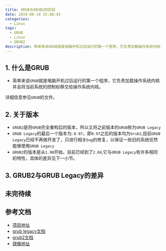```yaml
---
title: GRUB与GRUB2的区别
date: 2019-08-14 15:48:43
categories:
  - Linux
tags:
  - GRUB
  - Linux
  - GRUB2
description: 简单来说GRUB就是电脑开机过后运行的第一个程序，它负责加载操作系统内核并且将当前系统的控制权移交给操作系统内核。
---
```


## 1. 什么是GRUB
  * 简单来说`GRUB`就是电脑开机过后运行的第一个程序，它负责加载操作系统内核并且将当前系统的控制权移交给操作系统内核。
<!-- more -->
  详细信息参见`GRUB`的文件。

## 2. 关于版本
  * `GRUB2`是将`GRUB`完全重构后的版本，所以又将之前版本的`GRUB`称为`GRUB Legacy`
  * `GRUB Legacy`的最后一个版本为: `0.97`，即`0.97`之后的版本均为`Grub2`,目前`GRUB Legacy`已经不再做开发了，只进行相关`bug`的修复，以保证一些旧的系统任然能够使用`GRUB Legacy`
  * `GRUB2`的版本是从`1.90`开始，目前已经到了`2.04`,它与`GRUB Legacy`有许多相同的特性，具体的差异见下一小节。

## 3. GRUB2与GRUB Legacy的差异
  

## 未完待续

## 参考文档
  * [项目地址](https://www.gnu.org/software/grub/)
  * [grub legacy文档](https://www.gnu.org/software/grub/manual/legacy/index.html#Top)
  * [grub2文档](https://www.gnu.org/software/grub/manual/grub/grub.html)
  * [镜像地址](https://alpha.gnu.org/gnu/grub/)